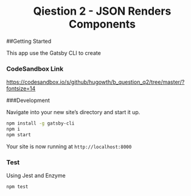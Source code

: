<h1 align="center">
  Qiestion 2 - JSON Renders Components
</h1>

##Getting Started 

This app use the Gatsby CLI to create

### CodeSandbox Link

  https://codesandbox.io/s/github/hugowth/b_question_q2/tree/master/?fontsize=14

###Development

  Navigate into your new site’s directory and start it up.
  ```sh
  npm install -g gatsby-cli
  npm i 
  npm start
  ```
  Your site is now running at `http://localhost:8000`

### Test

  Using Jest and Enzyme
  ```sh
  npm test
  ```